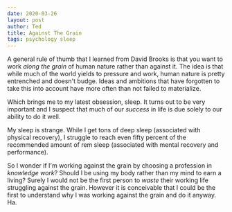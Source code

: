 ```yaml
---
date: 2020-03-26
layout: post
author: Ted
title: Against The Grain
tags: psychology sleep
---
```

A general rule of thumb that I learned from David Brooks is that you want to work _along the grain_ of human nature rather than against it. The idea is that while much of the world yields to pressure and work, human nature is pretty entrenched and doesn't budge. Ideas and ambitions that have forgotten to take this into account have more often than not failed to materialize.

Which brings me to my latest obsession, sleep. It turns out to be very important and I suspect that much of our _success_ in life is due solely to our ability to do it well.

My sleep is strange. While I get tons of deep sleep (associated with physical recovery), I struggle to reach even fifty percent of the recommended amount of rem sleep (associated with mental recovery and performance).

So I wonder if I'm working against the grain by choosing a profession in _knowledge work_? Should I be using my body rather than my mind to earn a living? Surely I would not be the first person to _waste_ their working life struggling against the grain. However it is conceivable that I could be the first to understand why I was working against the grain and do it anyway. Ha.
